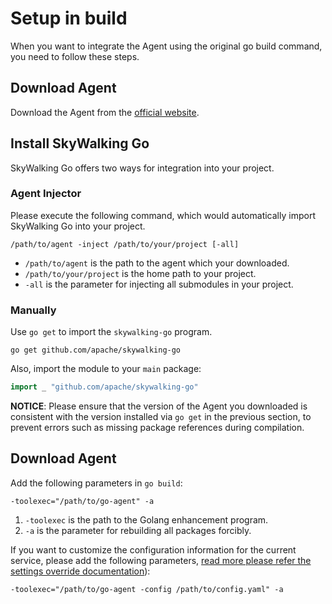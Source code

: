 # Setup in build

When you want to integrate the Agent using the original go build command, you need to follow these steps.

## Download Agent

Download the Agent from the [official website](https://skywalking.apache.org/downloads/#GoAgent).

## Install SkyWalking Go

SkyWalking Go offers two ways for integration into your project.

### Agent Injector

Please execute the following command, which would automatically import SkyWalking Go into your project.

```shell
/path/to/agent -inject /path/to/your/project [-all]
```

* `/path/to/agent` is the path to the agent which your downloaded.
* `/path/to/your/project` is the home path to your project.
* `-all` is the parameter for injecting all submodules in your project.

### Manually

Use `go get` to import the `skywalking-go` program.

```shell
go get github.com/apache/skywalking-go
```

Also, import the module to your `main` package: 

```go
import _ "github.com/apache/skywalking-go"
```

**NOTICE**: Please ensure that the version of the Agent you downloaded is consistent with the version installed via `go get` in the previous section,
to prevent errors such as missing package references during compilation.

## Download Agent

Add the following parameters in `go build`:

```shell
-toolexec="/path/to/go-agent" -a
```

1. `-toolexec` is the path to the Golang enhancement program.
2. `-a` is the parameter for rebuilding all packages forcibly.

If you want to customize the configuration information for the current service, please add the following parameters, 
[read more please refer the settings override documentation](../advanced-features/settings-override.md)):

```shell
-toolexec="/path/to/go-agent -config /path/to/config.yaml" -a
```